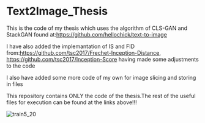 # Text2Image_Thesis

This is the code of my thesis which uses the algorithm of CLS-GAN and StackGAN found at:https://github.com/hellochick/text-to-image		

I have also added the implemantation of IS and FID from:https://github.com/tsc2017/Frechet-Inception-Distance,
https://github.com/tsc2017/Inception-Score having made some adjustments to the code

I also have added some more code of my own for image slicing and storing in files

This repository contains ONLY the code of the thesis.The rest of the useful files for execution can be found at the links above!!!


![train5_20](https://user-images.githubusercontent.com/75016825/124499724-2aba1280-ddc7-11eb-9921-1e64116a71fc.png)
